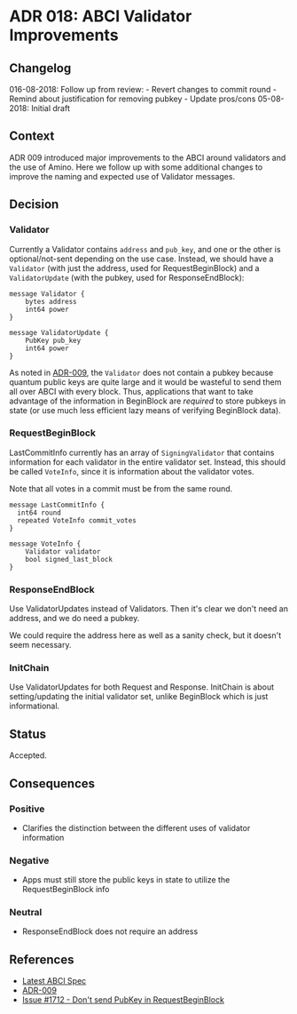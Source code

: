 # ADR 018: ABCI Validator Improvements

## Changelog

016-08-2018: Follow up from review: - Revert changes to commit round - Remind about justification for removing pubkey - Update pros/cons
05-08-2018: Initial draft

## Context

ADR 009 introduced major improvements to the ABCI around validators and the use
of Amino. Here we follow up with some additional changes to improve the naming
and expected use of Validator messages.

## Decision

### Validator

Currently a Validator contains `address` and `pub_key`, and one or the other is
optional/not-sent depending on the use case. Instead, we should have a
`Validator` (with just the address, used for RequestBeginBlock)
and a `ValidatorUpdate` (with the pubkey, used for ResponseEndBlock):

```
message Validator {
    bytes address
    int64 power
}

message ValidatorUpdate {
    PubKey pub_key
    int64 power
}
```

As noted in [ADR-009](adr-009-ABCI-design.md),
the `Validator` does not contain a pubkey because quantum public keys are
quite large and it would be wasteful to send them all over ABCI with every block.
Thus, applications that want to take advantage of the information in BeginBlock
are _required_ to store pubkeys in state (or use much less efficient lazy means
of verifying BeginBlock data).

### RequestBeginBlock

LastCommitInfo currently has an array of `SigningValidator` that contains
information for each validator in the entire validator set.
Instead, this should be called `VoteInfo`, since it is information about the
validator votes.

Note that all votes in a commit must be from the same round.

```
message LastCommitInfo {
  int64 round
  repeated VoteInfo commit_votes
}

message VoteInfo {
    Validator validator
    bool signed_last_block
}
```

### ResponseEndBlock

Use ValidatorUpdates instead of Validators. Then it's clear we don't need an
address, and we do need a pubkey.

We could require the address here as well as a sanity check, but it doesn't seem
necessary.

### InitChain

Use ValidatorUpdates for both Request and Response. InitChain
is about setting/updating the initial validator set, unlike BeginBlock
which is just informational.

## Status

Accepted.

## Consequences

### Positive

- Clarifies the distinction between the different uses of validator information

### Negative

- Apps must still store the public keys in state to utilize the RequestBeginBlock info

### Neutral

- ResponseEndBlock does not require an address

## References

- [Latest ABCI Spec](https://github.com/tendermint/tendermint/blob/v0.22.8/docs/app-dev/abci-spec.md)
- [ADR-009](https://github.com/tendermint/tendermint/blob/v0.22.8/docs/architecture/adr-009-ABCI-design.md)
- [Issue #1712 - Don't send PubKey in
  RequestBeginBlock](https://github.com/tendermint/tendermint/issues/1712)
